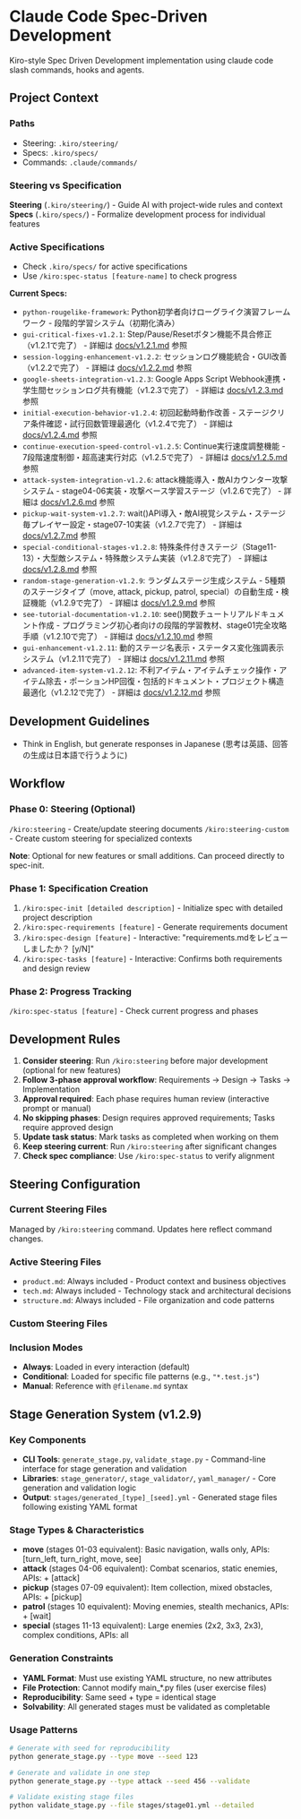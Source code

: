 # Claude Code Spec-Driven Development

Kiro-style Spec Driven Development implementation using claude code slash commands, hooks and agents.

## Project Context

### Paths
- Steering: `.kiro/steering/`
- Specs: `.kiro/specs/`
- Commands: `.claude/commands/`

### Steering vs Specification

**Steering** (`.kiro/steering/`) - Guide AI with project-wide rules and context  
**Specs** (`.kiro/specs/`) - Formalize development process for individual features

### Active Specifications
- Check `.kiro/specs/` for active specifications
- Use `/kiro:spec-status [feature-name]` to check progress

**Current Specs:**
- `python-rougelike-framework`: Python初学者向けローグライク演習フレームワーク - 段階的学習システム（初期化済み）
- `gui-critical-fixes-v1.2.1`: Step/Pause/Resetボタン機能不具合修正（v1.2.1で完了） - 詳細は [docs/v1.2.1.md](docs/v1.2.1.md) 参照
- `session-logging-enhancement-v1.2.2`: セッションログ機能統合・GUI改善（v1.2.2で完了） - 詳細は [docs/v1.2.2.md](docs/v1.2.2.md) 参照
- `google-sheets-integration-v1.2.3`: Google Apps Script Webhook連携・学生間セッションログ共有機能（v1.2.3で完了） - 詳細は [docs/v1.2.3.md](docs/v1.2.3.md) 参照
- `initial-execution-behavior-v1.2.4`: 初回起動時動作改善 - ステージクリア条件確認・試行回数管理最適化（v1.2.4で完了） - 詳細は [docs/v1.2.4.md](docs/v1.2.4.md) 参照
- `continue-execution-speed-control-v1.2.5`: Continue実行速度調整機能 - 7段階速度制御・超高速実行対応（v1.2.5で完了） - 詳細は [docs/v1.2.5.md](docs/v1.2.5.md) 参照
- `attack-system-integration-v1.2.6`: attack機能導入・敵AIカウンター攻撃システム - stage04-06実装・攻撃ベース学習ステージ（v1.2.6で完了） - 詳細は [docs/v1.2.6.md](docs/v1.2.6.md) 参照
- `pickup-wait-system-v1.2.7`: wait()API導入・敵AI視覚システム・ステージ毎プレイヤー設定・stage07-10実装（v1.2.7で完了） - 詳細は [docs/v1.2.7.md](docs/v1.2.7.md) 参照
- `special-conditional-stages-v1.2.8`: 特殊条件付きステージ（Stage11-13）・大型敵システム・特殊敵システム実装（v1.2.8で完了） - 詳細は [docs/v1.2.8.md](docs/v1.2.8.md) 参照
- `random-stage-generation-v1.2.9`: ランダムステージ生成システム - 5種類のステージタイプ（move, attack, pickup, patrol, special）の自動生成・検証機能（v1.2.9で完了） - 詳細は [docs/v1.2.9.md](docs/v1.2.9.md) 参照
- `see-tutorial-documentation-v1.2.10`: see()関数チュートリアルドキュメント作成 - プログラミング初心者向けの段階的学習教材、stage01完全攻略手順（v1.2.10で完了） - 詳細は [docs/v1.2.10.md](docs/v1.2.10.md) 参照
- `gui-enhancement-v1.2.11`: 動的ステージ名表示・ステータス変化強調表示システム（v1.2.11で完了） - 詳細は [docs/v1.2.11.md](docs/v1.2.11.md) 参照
- `advanced-item-system-v1.2.12`: 不利アイテム・アイテムチェック操作・アイテム除去・ポーションHP回復・包括的ドキュメント・プロジェクト構造最適化（v1.2.12で完了） - 詳細は [docs/v1.2.12.md](docs/v1.2.12.md) 参照

## Development Guidelines
- Think in English, but generate responses in Japanese (思考は英語、回答の生成は日本語で行うように)

## Workflow

### Phase 0: Steering (Optional)
`/kiro:steering` - Create/update steering documents
`/kiro:steering-custom` - Create custom steering for specialized contexts

**Note**: Optional for new features or small additions. Can proceed directly to spec-init.

### Phase 1: Specification Creation
1. `/kiro:spec-init [detailed description]` - Initialize spec with detailed project description
2. `/kiro:spec-requirements [feature]` - Generate requirements document
3. `/kiro:spec-design [feature]` - Interactive: "requirements.mdをレビューしましたか？ [y/N]"
4. `/kiro:spec-tasks [feature]` - Interactive: Confirms both requirements and design review

### Phase 2: Progress Tracking
`/kiro:spec-status [feature]` - Check current progress and phases

## Development Rules
1. **Consider steering**: Run `/kiro:steering` before major development (optional for new features)
2. **Follow 3-phase approval workflow**: Requirements → Design → Tasks → Implementation
3. **Approval required**: Each phase requires human review (interactive prompt or manual)
4. **No skipping phases**: Design requires approved requirements; Tasks require approved design
5. **Update task status**: Mark tasks as completed when working on them
6. **Keep steering current**: Run `/kiro:steering` after significant changes
7. **Check spec compliance**: Use `/kiro:spec-status` to verify alignment

## Steering Configuration

### Current Steering Files
Managed by `/kiro:steering` command. Updates here reflect command changes.

### Active Steering Files
- `product.md`: Always included - Product context and business objectives
- `tech.md`: Always included - Technology stack and architectural decisions
- `structure.md`: Always included - File organization and code patterns

### Custom Steering Files
<!-- Added by /kiro:steering-custom command -->
<!-- Format: 
- `filename.md`: Mode - Pattern(s) - Description
  Mode: Always|Conditional|Manual
  Pattern: File patterns for Conditional mode
-->

### Inclusion Modes
- **Always**: Loaded in every interaction (default)
- **Conditional**: Loaded for specific file patterns (e.g., `"*.test.js"`)
- **Manual**: Reference with `@filename.md` syntax

## Stage Generation System (v1.2.9)

### Key Components
- **CLI Tools**: `generate_stage.py`, `validate_stage.py` - Command-line interface for stage generation and validation
- **Libraries**: `stage_generator/`, `stage_validator/`, `yaml_manager/` - Core generation and validation logic
- **Output**: `stages/generated_[type]_[seed].yml` - Generated stage files following existing YAML format

### Stage Types & Characteristics
- **move** (stages 01-03 equivalent): Basic navigation, walls only, APIs: [turn_left, turn_right, move, see]
- **attack** (stages 04-06 equivalent): Combat scenarios, static enemies, APIs: + [attack]
- **pickup** (stages 07-09 equivalent): Item collection, mixed obstacles, APIs: + [pickup]
- **patrol** (stages 10 equivalent): Moving enemies, stealth mechanics, APIs: + [wait]
- **special** (stages 11-13 equivalent): Large enemies (2x2, 3x3, 2x3), complex conditions, APIs: all

### Generation Constraints
- **YAML Format**: Must use existing YAML structure, no new attributes
- **File Protection**: Cannot modify main_*.py files (user exercise files)
- **Reproducibility**: Same seed + type = identical stage
- **Solvability**: All generated stages must be validated as completable

### Usage Patterns
```bash
# Generate with seed for reproducibility
python generate_stage.py --type move --seed 123

# Generate and validate in one step
python generate_stage.py --type attack --seed 456 --validate

# Validate existing stage files
python validate_stage.py --file stages/stage01.yml --detailed
```